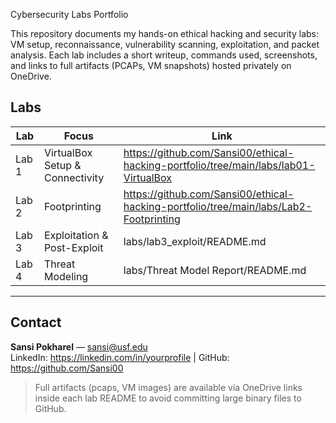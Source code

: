 Cybersecurity Labs Portfolio

This repository documents my hands-on ethical hacking and security labs: VM setup, reconnaissance, vulnerability scanning, exploitation, and packet analysis. Each lab includes a short writeup, commands used, screenshots, and links to full artifacts (PCAPs, VM snapshots) hosted privately on OneDrive.

## Labs
| Lab | Focus | Link |
|-----|-------|------|
| Lab 1 | VirtualBox Setup & Connectivity | https://github.com/Sansi00/ethical-hacking-portfolio/tree/main/labs/lab01-VirtualBox 
| Lab 2 | Footprinting | https://github.com/Sansi00/ethical-hacking-portfolio/tree/main/labs/Lab2-Footprinting |
| Lab 3 | Exploitation & Post-Exploit | labs/lab3_exploit/README.md |
| Lab 4 | Threat Modeling | labs/Threat Model Report/README.md |

---

## Contact
**Sansi Pokharel** — sansi@usf.edu  
LinkedIn: https://linkedin.com/in/yourprofile | GitHub: https://github.com/Sansi00

> Full artifacts (pcaps, VM images) are available via OneDrive links inside each lab README to avoid committing large binary files to GitHub.
